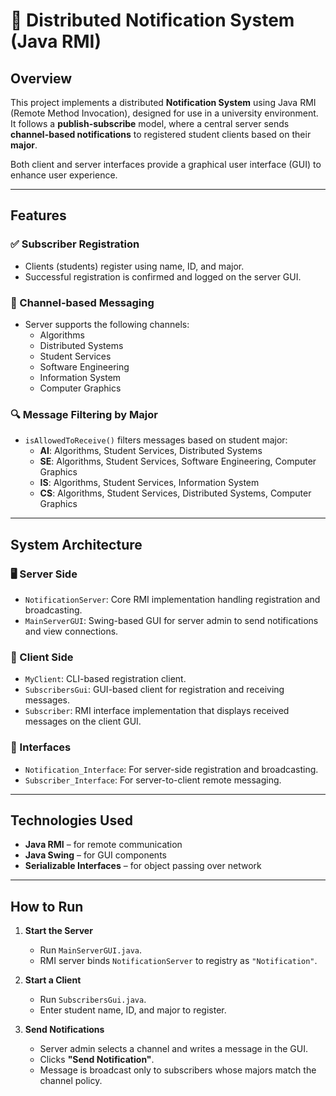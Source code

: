 # 📢 Distributed Notification System (Java RMI)

## Overview

This project implements a distributed **Notification System** using Java RMI (Remote Method Invocation), designed for use in a university environment. It follows a **publish-subscribe** model, where a central server sends **channel-based notifications** to registered student clients based on their **major**.

Both client and server interfaces provide a graphical user interface (GUI) to enhance user experience.

---

## Features

### ✅ Subscriber Registration
- Clients (students) register using name, ID, and major.
- Successful registration is confirmed and logged on the server GUI.

### 📡 Channel-based Messaging
- Server supports the following channels:
  - Algorithms
  - Distributed Systems
  - Student Services
  - Software Engineering
  - Information System
  - Computer Graphics

### 🔍 Message Filtering by Major
- `isAllowedToReceive()` filters messages based on student major:
  - **AI**: Algorithms, Student Services, Distributed Systems
  - **SE**: Algorithms, Student Services, Software Engineering, Computer Graphics
  - **IS**: Algorithms, Student Services, Information System
  - **CS**: Algorithms, Student Services, Distributed Systems, Computer Graphics

---

## System Architecture

### 🖥 Server Side
- `NotificationServer`: Core RMI implementation handling registration and broadcasting.
- `MainServerGUI`: Swing-based GUI for server admin to send notifications and view connections.

### 👤 Client Side
- `MyClient`: CLI-based registration client.
- `SubscribersGui`: GUI-based client for registration and receiving messages.
- `Subscriber`: RMI interface implementation that displays received messages on the client GUI.

### 🔗 Interfaces
- `Notification_Interface`: For server-side registration and broadcasting.
- `Subscriber_Interface`: For server-to-client remote messaging.

---

## Technologies Used

- **Java RMI** – for remote communication
- **Java Swing** – for GUI components
- **Serializable Interfaces** – for object passing over network

---

## How to Run

1. **Start the Server**
   - Run `MainServerGUI.java`.
   - RMI server binds `NotificationServer` to registry as `"Notification"`.

2. **Start a Client**
   - Run `SubscribersGui.java`.
   - Enter student name, ID, and major to register.

3. **Send Notifications**
   - Server admin selects a channel and writes a message in the GUI.
   - Clicks **"Send Notification"**.
   - Message is broadcast only to subscribers whose majors match the channel policy.